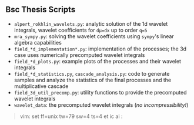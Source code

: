 Bsc Thesis Scripts
---

* `alpert_rokhlin_wavelets.py`: analytic solution of the 1d wavelet integrals,
  wavelet coefficients for `dµ=dx` up to order `q=5`
* `mra_sympy.py`: solving the wavelet coefficients using `sympy`'s linear
  algebra capabilities
* `field_*d_implementation*.py`: implementation of the processes; the 3d case
  uses numerically precomputed wavelet integrals
* `field_*d_plots.py`: example plots of the processes and their wavelet
  integrals
* `field_*d_statistics.py`, `cascade_analysis.py`: code to generate samples and
  analyze the statistics of the final processes and the multiplicative cascade
* `field_3d_util_precomp.py`: utility functions to provide the precomputed
  wavelet integrals
* `wavelet_data`: the precomputed wavelet integrals (*no incompressibility!*)


>  vim: set ff=unix tw=79 sw=4 ts=4 et ic ai :
